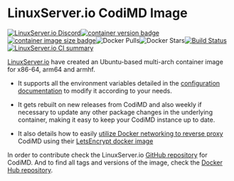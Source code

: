 LinuxServer.io CodiMD Image
===
[![LinuxServer.io Discord](https://img.shields.io/discord/354974912613449730.svg?logo=discord&label=LSIO%20Discord&style=flat-square)](https://discord.gg/YWrKVTn)[![container version badge](https://images.microbadger.com/badges/version/linuxserver/codimd.svg)](https://microbadger.com/images/linuxserver/codimd "Get your own version badge on microbadger.com")[![container image size badge](https://images.microbadger.com/badges/image/linuxserver/codimd.svg)](https://microbadger.com/images/linuxserver/codimd "Get your own version badge on microbadger.com")![Docker Pulls](https://img.shields.io/docker/pulls/linuxserver/codimd.svg)![Docker Stars](https://img.shields.io/docker/stars/linuxserver/codimd.svg)[![Build Status](https://ci.linuxserver.io/buildStatus/icon?job=Docker-Pipeline-Builders/docker-codimd/master)](https://ci.linuxserver.io/job/Docker-Pipeline-Builders/job/docker-codimd/job/master/)[![LinuxServer.io CI summary](https://lsio-ci.ams3.digitaloceanspaces.com/linuxserver/codimd/latest/badge.svg)](https://lsio-ci.ams3.digitaloceanspaces.com/linuxserver/codimd/latest/index.html)

[LinuxServer.io](https://linuxserver.io) have created an Ubuntu-based multi-arch container image for x86-64, arm64 and armhf.

- It supports all the environment variables detailed in the [configuration documentation](../configuration-env-vars.md) to modify it according to your needs.

- It gets rebuilt on new releases from CodiMD and also weekly if necessary to update any other package changes in the underlying container, making it easy to keep your CodiMD instance up to date.

- It also details how to easily [utilize Docker networking to reverse proxy](https://github.com/linuxserver/docker-codimd/#application-setup) CodiMD using their [LetsEncrypt docker image](https://github.com/linuxserver/docker-letsencrypt)

In order to contribute check the LinuxServer.io [GitHub repository](https://github.com/linuxserver/docker-codimd/) for CodiMD.
And to find all tags and versions of the image, check the [Docker Hub repository](https://hub.docker.com/r/linuxserver/codimd).
